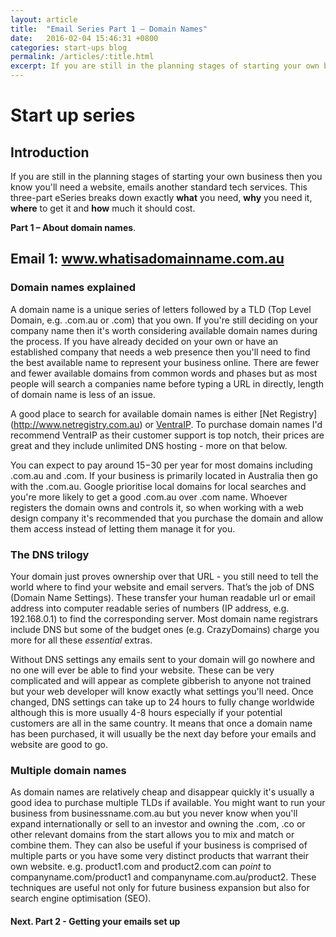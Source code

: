 ```yaml
---
layout: article
title:  "Email Series Part 1 – Domain Names"
date:   2016-02-04 15:46:31 +0800
categories: start-ups blog
permalink: /articles/:title.html
excerpt: If you are still in the planning stages of starting your own business then you know you'll need a website, emails another standard tech services. This three-part eSeries breaks down exactly **what** you need, **why** you need it, **where** to get it and **how** much it should cost. 
---
```


# Start up series

## Introduction

If you are still in the planning stages of starting your own business then you know you'll need a website, emails another standard tech services. This three-part eSeries breaks down exactly **what** you need, **why** you need it, **where** to get it and **how** much it should cost. 

**Part 1 – About domain names**.

## Email 1: www.whatisadomainname.com.au

### Domain names explained

A domain name is a unique series of letters followed by a TLD (Top Level Domain, e.g. .com.au or .com) that you own. If you're still deciding on your company name then it's worth considering available domain names during the process. If you have already decided on your own or have an established company that needs a web presence then you'll need to find the best available name to represent your business online. There are fewer and fewer available domains from common words and phases but as most people will search a companies name before typing a URL in directly, length of domain name is less of an issue.

A good place to search for available domain names is either [Net Registry] (http://www.netregistry.com.au) or [VentraIP](http://ventraip.com.au). To purchase domain names I'd recommend VentraIP as their customer support is top notch, their prices are great and they include unlimited DNS hosting - more on that below. 

You can expect to pay around $15-$30 per year for most domains including .com.au and .com. If your business is primarily located in Australia then go with the .com.au. Google prioritise local domains for local searches and you're more likely to get a good .com.au over .com name. Whoever registers the domain owns and controls it, so when working with a web design company it's recommended that you purchase the domain and allow them access instead of letting them manage it for you.

### The DNS trilogy

Your domain just proves ownership over that URL - you still need to tell the world where to find your website and email servers. That’s the job of DNS (Domain Name Settings). These transfer your  human readable url or email address into computer readable series of numbers (IP address, e.g. 192.168.0.1) to find the corresponding server. Most domain name registrars include DNS but some of the budget ones (e.g. CrazyDomains) charge you more for all these *essential* extras.

<!-- insert image for DNS, Website & Email -->

Without DNS settings any emails sent to your domain will go nowhere and no one will ever be able to find your website. These can be very complicated and will appear as complete gibberish to anyone not trained but your web developer will know exactly what settings you'll need. Once changed, DNS settings can take up to 24 hours to fully change worldwide although this is more usually 4-8 hours especially if your potential customers are all in the same country. It means that once a domain name has been purchased, it will usually be the next day before your emails and website are good to go.

### Multiple domain names

As domain names are relatively cheap and disappear quickly it's usually a good idea to purchase multiple TLDs if available. You might want to run your business from businessname.com.au but you never know when you'll expand internationally or sell to an investor and owning the .com, .co or other relevant domains from the start allows you to mix and match or combine them. They can also be useful if your business is comprised of multiple parts or you have some very distinct products that warrant their own website. e.g. product1.com and product2.com can *point* to companyname.com/product1 and companyname.com.au/product2. These techniques are useful not only for future business expansion but also for search engine optimisation (SEO).

#### Next. Part 2 - Getting your emails set up